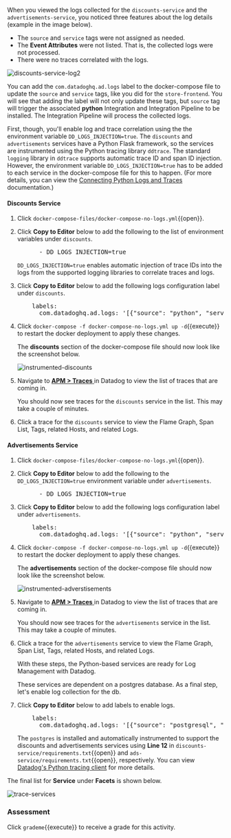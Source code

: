 When you viewed the logs collected for the `discounts-service` and the `advertisements-service`, you noticed three features about the log details (example in the image below).

- The `source` and `service` tags were not assigned as needed.
- The **Event Attributes** were not listed. That is, the collected logs were not processed.
- There were no traces correlated with the logs.

![discounts-service-log2](collectlogsapp/assets/discounts-service-log2.png)

You can add the `com.datadoghq.ad.logs` label to the docker-compose file to update the `source` and `service` tags, like you did for the `store-frontend`. You will see that adding the label will not only update these tags, but `source` tag will trigger the associated **python** Integration and Integration Pipeline to be installed. The Integration Pipeline will process the collected logs.

First, though, you'll enable log and trace correlation using the the environment variable `DD_LOGS_INJECTION=true`. The `discounts` and `advertisements` services have a Python Flask framework, so the services are instrumented using the Python tracing library `ddtrace`. The standard `logging` library in `ddtrace` supports automatic trace ID and span ID injection. However, the environment variable `DD_LOGS_INJECTION=true` has to be added to each service in the docker-compose file for this to happen. (For more details, you can view the <a href="https://docs.datadoghq.com/tracing/connect_logs_and_traces/python/#automatically-inject-trace-and-span-ids" target="_blank">Connecting Python Logs and Traces</a> documentation.)


#### Discounts Service

1. Click `docker-compose-files/docker-compose-no-logs.yml`{{open}}. 

2. Click **Copy to Editor** below to add the following to the list of environment variables under `discounts`.

    <pre class="file" data-filename="docker-compose-no-logs.yml" data-target="insert" data-marker="# add discounts env variables">
         - DD_LOGS_INJECTION=true</pre>

    `DD_LOGS_INJECTION=true` enables automatic injection of trace IDs into the logs from the supported logging libraries to correlate traces and logs. 

3. Click **Copy to Editor** below to add the following logs configuration label under `discounts`. 

    <pre class="file" data-filename="docker-compose-no-logs.yml" data-target="insert" data-marker="# add discounts log labels">
       labels:
         com.datadoghq.ad.logs: '[{"source": "python", "service": "discounts-service"}]'</pre>

6. Click `docker-compose -f docker-compose-no-logs.yml up -d`{{execute}} to restart the docker deployment to apply these changes. <p> The **discounts** section of the docker-compose file should now look like the screenshot below. <p> ![instrumented-discounts](collectlogsapp/assets/instrumented-discounts.png)

7. Navigate to <a href="https://app.datadoghq.com/apm/traces" target="_datadog">**APM > Traces** </a> in Datadog to view the list of traces that are coming in. <p> You should now see traces for the `discounts` service in the list. This may take a couple of minutes.

8. Click a trace for the `discounts` service to view the Flame Graph, Span List, Tags, related Hosts, and related Logs.

#### Advertisements Service

1. Click `docker-compose-files/docker-compose-no-logs.yml`{{open}}. 

2. Click **Copy to Editor** below to add the following to the `DD_LOGS_INJECTION=true` environment variable under `advertisements`.

    <pre class="file" data-filename="docker-compose-no-logs.yml" data-target="insert" data-marker="# add ads env variables">
         - DD_LOGS_INJECTION=true</pre> 

3. Click **Copy to Editor** below to add the following logs configuration label under `advertisements`. 

    <pre class="file" data-filename="docker-compose-no-logs.yml" data-target="insert" data-marker="# add ads log labels">
       labels:
         com.datadoghq.ad.logs: '[{"source": "python", "service": "advertisements-service"}]'</pre>

5. Click `docker-compose -f docker-compose-no-logs.yml up -d`{{execute}} to restart the docker deployment to apply these changes. <p> The **advertisements** section of the docker-compose file should now look like the screenshot below. <p> ![instrumented-adverstisements](collectlogsapp/assets/instrumented-advertisements.png)

6. Navigate to <a href="https://app.datadoghq.com/apm/traces" target="_datadog">**APM > Traces** </a> in Datadog to view the list of traces that are coming in. <p> You should now see traces for the `advertisements` service in the list. This may take a couple of minutes.

7. Click a trace for the `advertisements` service to view the Flame Graph, Span List, Tags, related Hosts, and related Logs.

    With these steps, the Python-based services are ready for Log Management with Datadog. 
    
    These services are dependent on a postgres database. As a final step, let's enable log collection for the db.

8. Click **Copy to Editor** below to add labels to enable logs. 

    <pre class="file" data-filename="docker-compose-no-logs.yml" data-target="insert" data-marker="# add db log labels">
       labels:
         com.datadoghq.ad.logs: '[{"source": "postgresql", "service": "postgres"}]'</pre>

    The `postgres` is installed and automatically instrumented to support the discounts and advertisements services using **Line 12** in `discounts-service/requirements.txt`{{open}} and `ads-service/requirements.txt`{{open}}, respectively. You can view <a href="http://pypi.datadoghq.com/trace/docs/db_integrations.html#module-ddtrace.contrib.psycopg" target="_blank"> Datadog's Python tracing client</a> for more details. 

The final list for **Service** under **Facets** is shown below.

![trace-services](collectlogsapp/assets/trace-allservices.png)



### Assessment
Click `grademe`{{execute}} to receive a grade for this activity.